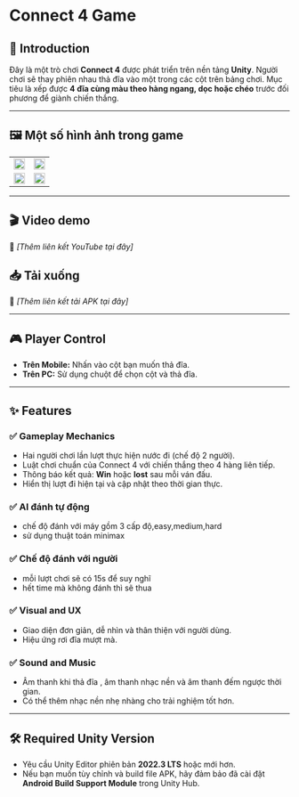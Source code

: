 # Connect 4 Game

## 🧩 Introduction

Đây là một trò chơi **Connect 4** được phát triển trên nền tảng **Unity**. Người chơi sẽ thay phiên nhau thả đĩa vào một trong các cột trên bảng chơi. Mục tiêu là xếp được **4 đĩa cùng màu theo hàng ngang, dọc hoặc chéo** trước đối phương để giành chiến thắng.

---

## 🖼 Một số hình ảnh trong game

<table width="100%">
  <tr>
    <td width="50%"><img src="https://github.com/user-attachments/assets/5a2eb785-9e2a-4e36-9d0f-6278f2e891aa" width="100%"/></td>
    <td width="50%"><img src="https://github.com/user-attachments/assets/45364353-fb28-49b1-b3d1-f510df727e31" width="100%"/></td>
  </tr>
  <tr>
    <td width="50%"><img src="https://github.com/user-attachments/assets/b50da3fd-0d10-4b61-bd39-7f0c2be4f34e" width="100%"/></td>
    <td width="50%"><img src="https://github.com/user-attachments/assets/c819175d-cba1-4cbb-816a-10ce80fd3e71" width="100%"/></td>
  </tr>
</table>

---

## 🎬 Video demo
🔗 *[Thêm liên kết YouTube tại đây]*

## 📥 Tải xuống
🔗 *[Thêm liên kết tải APK tại đây]*

---

## 🎮 Player Control

- **Trên Mobile:** Nhấn vào cột bạn muốn thả đĩa.
- **Trên PC:** Sử dụng chuột để chọn cột và thả đĩa.

---

## ✨ Features

### ✅ Gameplay Mechanics
- Hai người chơi lần lượt thực hiện nước đi (chế độ 2 người).
- Luật chơi chuẩn của Connect 4 với chiến thắng theo 4 hàng liên tiếp.
- Thông báo kết quả: **Win** hoặc **lost** sau mỗi ván đấu.
- Hiển thị lượt đi hiện tại và cập nhật theo thời gian thực.

### ✅ AI đánh tự động
- chế độ đánh với máy gồm 3 cấp độ,easy,medium,hard
- sử dụng thuật toán minimax

### ✅ Chế độ đánh với người
- mỗi lượt chơi sẽ có 15s để suy nghĩ
- hết time mà không đánh thì sẽ thua

### ✅ Visual and UX
- Giao diện đơn giản, dễ nhìn và thân thiện với người dùng.
- Hiệu ứng rơi đĩa mượt mà.

### ✅ Sound and Music
- Âm thanh khi thả đĩa , âm thanh nhạc nền và âm thanh đếm ngược thời gian.
- Có thể thêm nhạc nền nhẹ nhàng cho trải nghiệm tốt hơn.

---

## 🛠 Required Unity Version

- Yêu cầu Unity Editor phiên bản **2022.3 LTS** hoặc mới hơn.
- Nếu bạn muốn tùy chỉnh và build file APK, hãy đảm bảo đã cài đặt **Android Build Support Module** trong Unity Hub.
